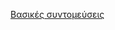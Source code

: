 [Βασικές συντομεύσεις](https://www.pcsteps.gr/236-%CF%83%CF%85%CE%BD%CF%84%CE%BF%CE%BC%CE%B5%CF%8D%CF%83%CE%B5%CE%B9%CF%82-%CF%80%CE%BB%CE%B7%CE%BA%CF%84%CF%81%CE%BF%CE%BB%CE%BF%CE%B3%CE%AF%CE%BF%CF%85-windows/)
